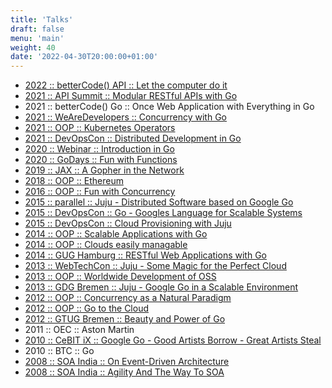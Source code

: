 ```yaml
---
title: 'Talks'
draft: false
menu: 'main'
weight: 40
date: '2022-04-30T20:00:00+01:00'
---
```


- [2022 :: betterCode() API :: Let the computer do it](https://www.slideshare.net/TheMue/let-the-computer-do-it)
- [2021 :: API Summit :: Modular RESTful APIs with Go](https://restful-apis-with-go.themue.dev)
- 2021 :: betterCode() Go :: Once Web Application with Everything in Go
- [2021 :: WeAreDevelopers :: Concurrency with Go](https://www.slideshare.net/TheMue/concurrency-with-go-249528885)
- [2021 :: OOP :: Kubernetes Operators](https://www.slideshare.net/TheMue/2021-oop-kubernetes-operatoren)
- [2021 :: DevOpsCon :: Distributed Development in Go](https://www.slideshare.net/TheMue/devopscon-verteilte-entwicklung-in-go)
- [2020 :: Webinar :: Introduction in Go](https://www.slideshare.net/TheMue/devshome-einfhrung-in-go)
- [2020 :: GoDays :: Fun with Functions](https://www.slideshare.net/TheMue/fun-with-functions-223513406)
- [2019 :: JAX :: A Gopher in the Network](https://www.slideshare.net/TheMue/ein-gopher-im-netz)
- [2018 :: OOP :: Ethereum](https://www.slideshare.net/TheMue/blockchains-mehr-als-nur-digitale-whrungen)
- [2016 :: OOP :: Fun with Concurrency](https://www.slideshare.net/TheMue/spa-an-der-nebenlaufigkeit)
- [2015 :: parallel :: Juju - Distributed Software based on Google Go](https://www.slideshare.net/TheMue/go-googles-sprache-fur-skalierbare-systeme)
- [2015 :: DevOpsCon :: Go - Googles Language for Scalable Systems](https://www.slideshare.net/TheMue/cloud-provisioning-mit-juju)
- [2015 :: DevOpsCon :: Cloud Provisioning with Juju](https://www.slideshare.net/TheMue/juju-scalable-software-with-google-go-47435126)
- [2014 :: OOP :: Scalable Applications with Go](https://www.slideshare.net/TheMue/skalierbare-anwendungen-mit-google-go)
- [2014 :: OOP :: Clouds easily managable](https://www.slideshare.net/TheMue/do-8-4-clouds-leicht-beherrschbar)
- [2014 :: GUG Hamburg :: RESTful Web Applications with Go](https://www.slideshare.net/TheMue/res-tful-web-applications-with-google-go)
- [2013 :: WebTechCon :: Juju - Some Magic for the Perfect Cloud](https://www.slideshare.net/TheMue/wtc-2013-juju)
- [2013 :: OOP :: Worldwide Development of OSS](https://www.slideshare.net/TheMue/oop2013-frank-muellerweltweiteentwicklungvonoss)
- [2013 :: GDG Bremen :: Juju - Google Go in a Scalable Environment](https://www.slideshare.net/TheMue/juju-google-go-in-a-scalable-environment)
- [2012 :: OOP :: Concurrency as a Natural Paradigm](https://www.slideshare.net/TheMue/nebenlufigkeit-als-natrliches-paradigma)
- [2012 :: OOP :: Go to the Cloud](https://www.slideshare.net/TheMue/go-to-the-cloud)
- [2012 :: GTUG Bremen :: Beauty and Power of Go](https://www.slideshare.net/TheMue/beauty-and-power-of-go)
- 2011 :: OEC :: Aston Martin
- [2010 :: CeBIT iX :: Google Go - Good Artists Borrow - Great Artists Steal](https://www.slideshare.net/TheMue/google-go-good-artists-borrow-great-artists-steal)
- 2010 :: BTC :: Go
- [2008 :: SOA India :: On Event-Driven Architecture](https://www.slideshare.net/TheMue/on-event-driven-architecture)
- [2008 :: SOA India :: Agility And The Way To SOA](https://www.slideshare.net/TheMue/agility-and-the-way-to-soa)
